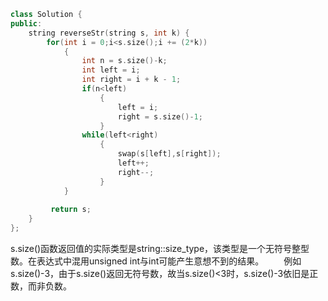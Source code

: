 ```cpp
class Solution {
public:
    string reverseStr(string s, int k) {
        for(int i = 0;i<s.size();i += (2*k))
            {
                int n = s.size()-k;
                int left = i;
                int right = i + k - 1;
                if(n<left)
                    {
                        left = i;
                        right = s.size()-1;
                    }
                while(left<right)
                    {
                        swap(s[left],s[right]);
                        left++;
                        right--;
                    }
            }
           
         return s;
    }
};
```
s.size()函数返回值的实际类型是string::size_type，该类型是一个无符号整型数。在表达式中混用unsigned int与int可能产生意想不到的结果。
  例如s.size()-3，由于s.size()返回无符号数，故当s.size()<3时，s.size()-3依旧是正数，而非负数。
